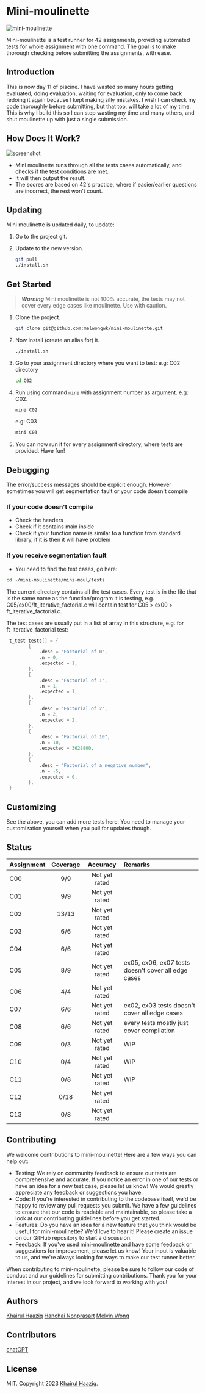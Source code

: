# Mini-moulinette

![mini-moulinette](mini-moulinette.jpg)

Mini-moulinette is a test runner for 42 assignments, providing automated tests for whole assignment with one command. The goal is to make thorough checking before submitting the assignments, with ease.

## Introduction

This is now day 11 of piscine. I have wasted so many hours getting evaluated, doing evaluation, waiting for evaluation, only to come back redoing it again because I kept making silly mistakes. I wish I can check my code thoroughly before submitting, but that too, will take a lot of my time. This is why I build this so I can stop wasting my time and many others, and shut moulinette up with just a single submission.

## How Does It Work?

![screenshot](screenshot.jpg)

- Mini moulinette runs through all the tests cases automatically, and checks if the test conditions are met.
- It will then output the result.
- The scores are based on 42's practice, where if easier/earlier questions are incorrect, the rest won't count.

## Updating

Mini moulinette is updated daily, to update:

1. Go to the project git.
2. Update to the new version.

    ```bash
    git pull
    ./install.sh
    ```

## Get Started

> ***Warning***
> Mini moulinette is not 100% accurate, the tests may not cover every edge cases like moulinette. Use with caution.

1. Clone the project.

    ```bash
    git clone git@github.com:melwongwk/mini-moulinette.git
    ```

2. Now install (create an alias for) it.

    ```sh
    ./install.sh
    ```

3. Go to your assignment directory where you want to test: e.g: C02 directory

    ```bash
    cd C02
    ```

4. Run using command `mini` with assignment number as argument. e.g: C02.

    ```bash
    mini C02
    ```

    e.g: C03

    ```bash
    mini C03
    ```

5. You can now run it for every assignment directory, where tests are provided. Have fun!

## Debugging

The error/success messages should be explicit enough. However sometimes you will get segmentation fault or your code doesn't compile

### If your code doesn't compile

- Check the headers
- Check if it contains main inside
- Check if your function name is similar to a function from standard library, if it is then it will have problem

### If you receive segmentation fault

- You need to find the test cases, go here:

```bash
cd ~/mini-moulinette/mini-moul/tests
```

The current directory contains all the test cases. Every test is in the file that is the same name as the function/program it is testing, e.g. C05/ex00/ft_iterative_factorial.c will contain test for C05 > ex00 > ft_iterative_factorial.c.

The test cases are usually put in a list of array in this structure, e.g. for ft_iterative_factorial test:

``` C
 t_test tests[] = {
        {
            .desc = "Factorial of 0",
            .n = 0,
            .expected = 1,
        },
        {
            .desc = "Factorial of 1",
            .n = 1,
            .expected = 1,
        },
        {
            .desc = "Factorial of 2",
            .n = 2,
            .expected = 2,
        },
        {
            .desc = "Factorial of 10",
            .n = 10,
            .expected = 3628800,
        },
        {
            .desc = "Factorial of a negative number",
            .n = -5,
            .expected = 0,
        },
 }
```

## Customizing

See the above, you can add more tests here. You need to manage your customization yourself when you pull for updates though.

## Status

| Assignment            | Coverage                   | Accuracy         | Remarks         |
| :-------------------- | :------------------------: | :--------------: | :-------------- |
| C00                   | 9/9                        | Not yet rated    |                 |
| C01                   | 9/9                        | Not yet rated    |                 |
| C02                   | 13/13                      | Not yet rated    |                 |
| C03                   | 6/6                        | Not yet rated    |                 |
| C04                   | 6/6                        | Not yet rated    |                 |
| C05                   | 8/9                        | Not yet rated    | ex05, ex06, ex07 tests doesn't cover all edge cases |
| C06                   | 4/4                        | Not yet rated    |                 |
| C07                   | 6/6                        | Not yet rated    | ex02, ex03 tests doesn't cover all edge cases |
| C08                   | 6/6                        | Not yet rated    | every tests mostly just cover compilation |
| C09                   | 0/3                        | Not yet rated    | WIP             |
| C10                   | 0/4                        | Not yet rated    | WIP             |
| C11                   | 0/8                        | Not yet rated    | WIP             |
| C12                   | 0/18                       | Not yet rated    |                 |
| C13                   | 0/8                        | Not yet rated    |                 |

## Contributing

We welcome contributions to mini-moulinette! Here are a few ways you can help out:

- Testing: We rely on community feedback to ensure our tests are comprehensive and accurate. If you notice an error in one of our tests or have an idea for a new test case, please let us know! We would greatly appreciate any feedback or suggestions you have.
- Code: If you're interested in contributing to the codebase itself, we'd be happy to review any pull requests you submit. We have a few guidelines to ensure that our code is readable and maintainable, so please take a look at our contributing guidelines before you get started.
- Features: Do you have an idea for a new feature that you think would be useful for mini-moulinette? We'd love to hear it! Please create an issue on our GitHub repository to start a discussion.
- Feedback: If you've used mini-moulinette and have some feedback or suggestions for improvement, please let us know! Your input is valuable to us, and we're always looking for ways to make our test runner better.

When contributing to mini-moulinette, please be sure to follow our code of conduct and our guidelines for submitting contributions. Thank you for your interest in our project, and we look forward to working with you!

## Authors

[Khairul Haaziq](https://github.com/khairulhaaziq)
[Hanchai Nonprasart](https://github.com/HanchaiN)
[Melvin Wong](https://github.com/melwongwk)

## Contributors

[chatGPT](ai.com)

## License

MIT. Copyright 2023 [Khairul Haaziq](https://github.com/khairulhaaziq).
